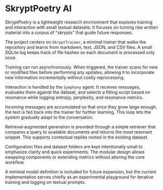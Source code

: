 # SkryptPoetry AI

SkryptPoetry is a lightweight research environment that explores training and interaction with small textual datasets. It focuses on turning raw written material into a corpus of "skrypts" that guide future responses.

The project centers on `SkryptTrainer`, a minimal trainer that walks the repository and learns from markdown, text, JSON, and CSV files. A small SQLite log keeps track of file hashes so each document is processed only once.

Training can run asynchronously. When triggered, the trainer scans for new or modified files before performing any updates, allowing it to incorporate new information incrementally without costly reprocessing.

Interaction is handled by the `Symphony` agent. It receives messages, evaluates them against the dataset, and selects a fitting script based on resonance while logging entropy, perplexity, and resonance metrics.

Incoming messages are accumulated so that once they grow large enough, the text is fed back into the trainer for further learning. This loop lets the system gradually adapt to the conversation.

Retrieval‑augmented generation is provided through a simple retriever that compares a query to available documents and returns the most resonant snippet. This supports contextual replies rooted in the existing dataset.

Configuration files and dataset folders are kept intentionally small to emphasize clarity and quick experiments. The modular design allows swapping components or extending metrics without altering the core workflow.

A minimal model definition is included for future expansion, but the current implementation serves chiefly as an experimental playground for iterative training and logging on textual prompts.
